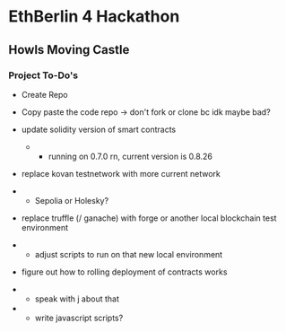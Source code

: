 # EthBerlin 4 Hackathon

## Howls Moving Castle

### Project To-Do's

* Create Repo
* Copy paste the code repo
 -> don't fork or clone bc idk maybe bad? 


* update solidity version of smart contracts
    * * running on 0.7.0 rn, current version is 0.8.26

* replace kovan testnetwork with more current network 
* * Sepolia or Holesky?

* replace truffle (/ ganache) with forge or another local blockchain test environment
* * adjust scripts to run on that new local environment

* figure out how to rolling deployment of contracts works
* * speak with j about that
* * write javascript scripts?
